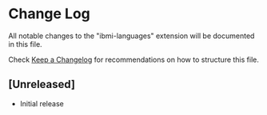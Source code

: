 # Change Log

All notable changes to the "ibmi-languages" extension will be documented in this file.

Check [Keep a Changelog](http://keepachangelog.com/) for recommendations on how to structure this file.

## [Unreleased]

- Initial release